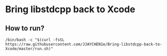 # Bring libstdcpp back to Xcode
 
## How to run?
```
/bin/bash -c "$(curl -fsSL https://raw.githubusercontent.com/JJAYCHEN1e/Bring-libstdcpp-back-to-Xcode/master/run.sh)"
```
